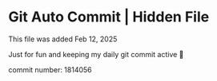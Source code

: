 # Git Auto Commit | Hidden File

This file was added Feb 12, 2025

Just for fun and keeping my daily git commit active 🤪

commit number: 1814056
